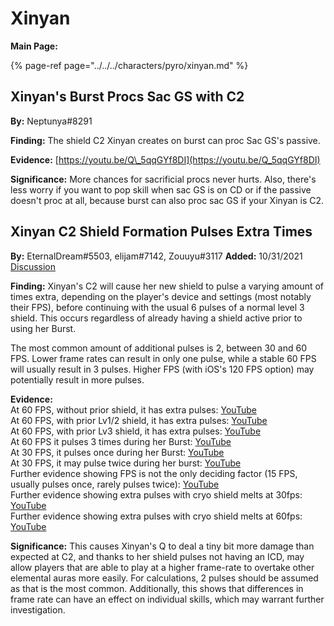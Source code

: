 # Xinyan

**Main Page:**

{% page-ref page="../../../characters/pyro/xinyan.md" %}

## Xinyan's Burst Procs Sac GS with C2

**By:** Neptunya\#8291

**Finding:** The shield C2 Xinyan creates on burst can proc Sac GS's passive.

**Evidence:** [https://youtu.be/Q\_5qqGYf8DI](https://youtu.be/Q_5qqGYf8DI)

**Significance:** More chances for sacrificial procs never hurts. Also, there's less worry if you want to pop skill when sac GS is on CD or if the passive doesn't proc at all, because burst can also proc sac GS if your Xinyan is C2.

## Xinyan C2 Shield Formation Pulses Extra Times

**By:** EternalDream\#5503, elijam\#7142, Zouuyu\#3117
**Added:** 10/31/2021  
[Discussion](https://tickettool.xyz/direct?url=https://cdn.discordapp.com/attachments/895344911824605274/904424443059789875/transcript-xinyan-c2-shield-formation-pulses.html)

**Finding:** Xinyan's C2 will cause her new shield to pulse a varying amount of times extra, depending on the player's device and settings (most notably their FPS), before continuing with the usual 6 pulses of a normal level 3 shield. This occurs regardless of already having a shield active prior to using her Burst. 

The most common amount of additional pulses is 2, between 30 and 60 FPS. Lower frame rates can result in only one pulse, while a stable 60 FPS will usually result in 3 pulses. Higher FPS (with iOS's 120 FPS option) may potentially result in more pulses.

**Evidence:**  
At 60 FPS, without prior shield, it has extra pulses: [YouTube](https://www.youtube.com/watch?v=TlIXuNzeqzo)  
At 60 FPS, with prior Lv1/2 shield, it has extra pulses: [YouTube](https://www.youtube.com/watch?v=VGpt3l8PTF4)  
At 60 FPS, with prior Lv3 shield, it has extra pulses: [YouTube](https://www.youtube.com/watch?v=ZnjFrjQcct4)  
At 60 FPS it pulses 3 times during her Burst: [YouTube](https://www.youtube.com/watch?v=tZcOfUPlFxo)  
At 30 FPS, it pulses once during her Burst: [YouTube](https://www.youtube.com/watch?v=dFddHesfwZQ)  
At 30 FPS, it may pulse twice during her burst: [YouTube](https://youtu.be/RfAgpS-mD2U)  
Further evidence showing FPS is not the only deciding factor (15 FPS, usually pulses once, rarely pulses twice): [YouTube](https://www.youtube.com/watch?v=F1oQq3SZfDg)  
Further evidence showing extra pulses with cryo shield melts at 30fps: [YouTube](https://www.youtube.com/watch?v=dUnJg6940ws)  
Further evidence showing extra pulses with cryo shield melts at 60fps: [YouTube](https://www.youtube.com/watch?v=cYc0MLsZh-Y)

**Significance:** This causes Xinyan's Q to deal a tiny bit more damage than expected at C2, and thanks to her shield pulses not having an ICD, may allow players that are able to play at a higher frame-rate to overtake other elemental auras more easily. For calculations, 2 pulses should be assumed as that is the most common. Additionally, this shows that differences in frame rate can have an effect on individual skills, which may warrant further investigation. 